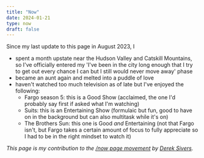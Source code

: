 ```yaml
---
title: "Now"
date: 2024-01-21
type: now
draft: false
---
```


Since my last update to this page in August 2023, I

- spent a month upstate near the Hudson Valley and Catskill Mountains, so I've officially entered my 'I've been in the city long enough that I try to get out every chance I can but I still would never move away' phase
- became an aunt again and melted into a puddle of love
- haven't watched too much television as of late but I've enjoyed the following:
	- Fargo season 5: this is a Good Show (acclaimed, the one I'd probably say first if asked what I'm watching)
	- Suits: this is an Entertaining Show (formulaic but fun, good to have on in the background but can also multitask while it's on)
	- The Brothers Sun: this one is Good _and_ Entertaining (not that Fargo isn't, but Fargo takes a certain amount of focus to fully appreciate so I had to be in the right mindset to watch it)


_This page is my contribution to the [/now page movement](https://nownownow.com/) by [Derek Sivers](https://sive.rs/nowff)._